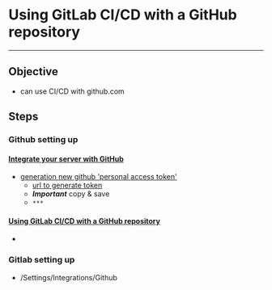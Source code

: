 # Using GitLab CI/CD with a GitHub repository

---

## Objective

- can use CI/CD with github.com

## Steps

### Github setting up

#### [Integrate your server with GitHub](https://docs.gitlab.com/ee/integration/github.html)

- [generation new github 'personal access token'](https://github.com/settings/tokens/new)
  - [url to generate token](https://github.com/settings/tokens/new)
  - ***Important*** copy & save
  - `***`

#### [Using GitLab CI/CD with a GitHub repository](https://docs.gitlab.com/ee/ci/ci_cd_for_external_repos/github_integration.html)

- []()

### Gitlab setting up

- <Project>/Settings/Integrations/Github